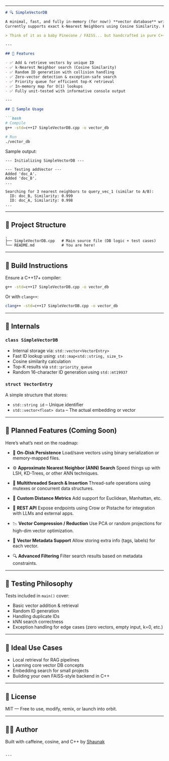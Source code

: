 
---

````markdown
# 🔍 SimpleVectorDB

A minimal, fast, and fully in-memory (for now!) **vector database** written in **modern C++**, built from scratch with zero external dependencies.  
Currently supports exact k-Nearest Neighbors using Cosine Similarity. Plans underway for **disk storage**, **ANN search**, and much more.

> Think of it as a baby Pinecone / FAISS... but handcrafted in pure C++.

---

## 🚀 Features

- ✅ Add & retrieve vectors by unique ID
- ✅ k-Nearest Neighbor search (Cosine Similarity)
- ✅ Random ID generation with collision handling
- ✅ Zero-vector detection & exception-safe search
- ✅ Priority queue for efficient top-K retrieval
- ✅ In-memory map for O(1) lookups
- ✅ Fully unit-tested with informative console output

---

## 🧠 Sample Usage

```bash
# Compile
g++ -std=c++17 SimpleVectorDB.cpp -o vector_db

# Run
./vector_db
````

Sample output:

```
--- Initializing SimpleVectorDB ---

--- Testing addVector ---
Added 'doc_A'.
Added 'doc_B'.
...

Searching for 3 nearest neighbors to query_vec_1 (similar to A/B):
  ID: doc_B, Similarity: 0.999
  ID: doc_A, Similarity: 0.998
...
```

---

## 🧱 Project Structure

```text
.
├── SimpleVectorDB.cpp   # Main source file (DB logic + test cases)
└── README.md            # You are here!
```

---

## 🔧 Build Instructions

Ensure a C++17+ compiler:

```bash
g++ -std=c++17 SimpleVectorDB.cpp -o vector_db
```

Or with `clang++`:

```bash
clang++ -std=c++17 SimpleVectorDB.cpp -o vector_db
```

---

## 🧰 Internals

### `class SimpleVectorDB`

* Internal storage via: `std::vector<VectorEntry>`
* Fast ID lookup using: `std::map<std::string, size_t>`
* Cosine similarity calculation
* Top-K results via `std::priority_queue`
* Random 16-character ID generation using `std::mt19937`

### `struct VectorEntry`

A simple structure that stores:

* `std::string id` – Unique identifier
* `std::vector<float> data` – The actual embedding or vector

---

## 🔮 Planned Features (Coming Soon)

Here’s what’s next on the roadmap:

* 💾 **On-Disk Persistence**
  Load/save vectors using binary serialization or memory-mapped files.

* ⚙️ **Approximate Nearest Neighbor (ANN) Search**
  Speed things up with LSH, KD-Trees, or other ANN techniques.

* 🧵 **Multithreaded Search & Insertion**
  Thread-safe operations using mutexes or concurrent data structures.

* 🧠 **Custom Distance Metrics**
  Add support for Euclidean, Manhattan, etc.

* 🚀 **REST API**
  Expose endpoints using Crow or Pistache for integration with LLMs and external apps.

* 📉 **Vector Compression / Reduction**
  Use PCA or random projections for high-dim vector optimization.

* 🧩 **Vector Metadata Support**
  Allow storing extra info (tags, labels) for each vector.

* 🔍 **Advanced Filtering**
  Filter search results based on metadata constraints.

---

## 🧪 Testing Philosophy

Tests included in `main()` cover:

* Basic vector addition & retrieval
* Random ID generation
* Handling duplicate IDs
* kNN search correctness
* Exception handling for edge cases (zero vectors, empty input, k=0, etc.)

---

## 🤖 Ideal Use Cases

* Local retrieval for RAG pipelines
* Learning core vector DB concepts
* Embedding search for small projects
* Building your own FAISS-style backend in C++

---

## 📜 License

MIT — Free to use, modify, remix, or launch into orbit.

---

## 👨‍💻 Author

Built with caffeine, cosine, and C++ by [Shaunak](https://github.com/ShaunakMore)

````

---

